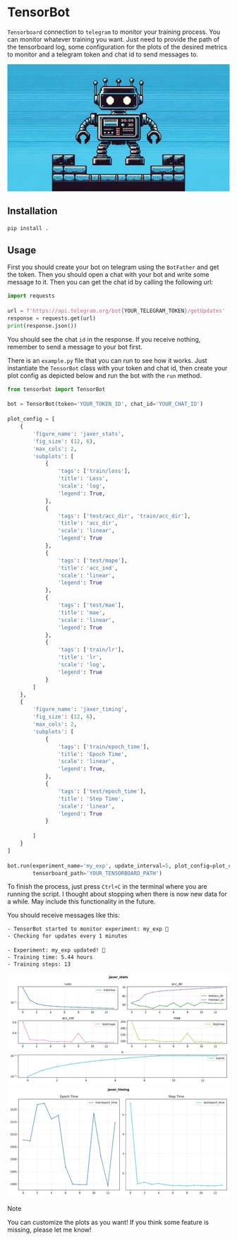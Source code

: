 # TensorBot
`Tensorboard` connection to `telegram` to monitor your training process. You can monitor whatever training you want. Just need
to provide the path of the tensorboard log, some configuration for the plots of the desired metrics to monitor and a telegram
token and chat id to send messages to.

![TensorBot](./docs/tensorbot.png)


## Installation
```bash
pip install .
```

## Usage
First you should create your bot on telegram using the `BotFather` and get the token. Then you should open a chat with your bot
and write some message to it. Then you can get the chat id by calling the following url:
```python
import requests

url = f'https://api.telegram.org/bot{YOUR_TELEGRAM_TOKEN}/getUpdates'
response = requests.get(url)
print(response.json())
```
You should see the chat `id` in the response. If you receive nothing, remember to send a message to your bot first.

There is an `example.py` file that you can run to see how it works. Just instantiate the `TensorBot` class with your token and chat id, 
then create your plot config as depicted below and run the bot with the `run` method.

```python
from tensorbot import TensorBot

bot = TensorBot(token='YOUR_TOKEN_ID', chat_id='YOUR_CHAT_ID')

plot_config = [
    {
        'figure_name': 'jaxer_stats',
        'fig_size': (12, 6),
        'max_cols': 2,
        'subplots': [
            {
                'tags': ['train/loss'],
                'title': 'Loss',
                'scale': 'log',
                'legend': True,
            },
            {
                'tags': ['test/acc_dir', 'train/acc_dir'],
                'title': 'acc_dir',
                'scale': 'linear',
                'legend': True
            },
            {
                'tags': ['test/mape'],
                'title': 'acc_ind',
                'scale': 'linear',
                'legend': True
            },
            {
                'tags': ['test/mae'],
                'title': 'mae',
                'scale': 'linear',
                'legend': True
            },
            {
                'tags': ['train/lr'],
                'title': 'lr',
                'scale': 'log',
                'legend': True
            }
        ]
    },
    {
        'figure_name': 'jaxer_timing',
        'fig_size': (12, 6),
        'max_cols': 2,
        'subplots': [
            {
                'tags': ['train/epoch_time'],
                'title': 'Epoch Time',
                'scale': 'linear',
                'legend': True,
            },
            {
                'tags': ['test/epoch_time'],
                'title': 'Step Time',
                'scale': 'linear',
                'legend': True
            }

        ]
    }
]

bot.run(experiment_name='my_exp', update_interval=5, plot_config=plot_config,
        tensorboard_path='YOUR_TENSORBOARD_PATH')
```

To finish the process, just press `Ctrl+C` in the terminal where you are running the script. I thought about 
stopping when there is now new data for a while. May include this functionality in the future.

You should receive messages like this:
```
- TensorBot started to monitor experiment: my_exp 🚀 
- Checking for updates every 1 minutes

- Experiment: my_exp updated! 🚀
- Training time: 5.44 hours
- Training steps: 13
```

![jaxer_stats](./docs/jaxer_stats.jpeg)
![jaxer_timing](./docs/jaxer_timing.jpeg)
 

> [!NOTE]
> You can customize the plots as you want! If you think some feature is missing, please let me know!